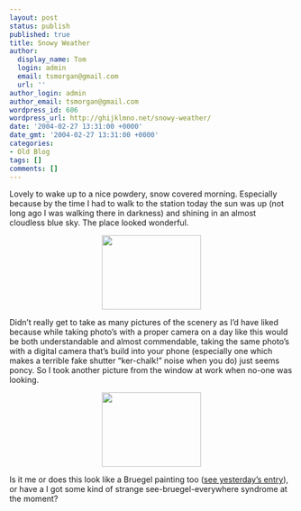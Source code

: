 ```yaml
---
layout: post
status: publish
published: true
title: Snowy Weather
author:
  display_name: Tom
  login: admin
  email: tsmorgan@gmail.com
  url: ''
author_login: admin
author_email: tsmorgan@gmail.com
wordpress_id: 606
wordpress_url: http://ghijklmno.net/snowy-weather/
date: '2004-02-27 13:31:00 +0000'
date_gmt: '2004-02-27 13:31:00 +0000'
categories:
- Old Blog
tags: []
comments: []
---
```

<p>Lovely to wake up to a nice powdery, snow covered morning. Especially because by the time I had to walk to the station today the sun was up (not long ago I was walking there in darkness) and shining in an almost cloudless blue sky. The place looked wonderful.</p>

<p><center><img src="/images/blog/incidental/snow_scene_station.jpg" width="176" height="132" /></center></p>

<p class="firstpar">Didn&#8217;t really get to take as many pictures of the scenery as I&#8217;d have liked because while taking photo&#8217;s with a proper camera on a day like this would be both understandable and almost commendable, taking the same photo&#8217;s with a digital camera that&#8217;s build into your phone (especially one which makes a terrible fake shutter &#8220;ker-chalk!&#8221; noise when you do) just seems poncy. So I took another picture from the window at work when no-one was looking.</p>

<p><center><img src="/images/blog/incidental/snow_scene_carpark.jpg" width="176" height="132" /></center></p>

<p class="firstpar">Is it me or does this look like a Bruegel painting too (<a href="/blog/1077783900/">see yesterday&#8217;s entry</a>), or have a I got some kind of strange see-bruegel-everywhere syndrome at the moment?</p>

